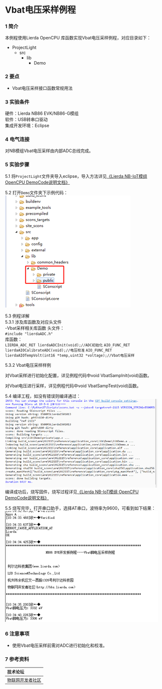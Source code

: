 # Vbat电压采样例程

### 1 简介

本例程使用Lierda OpenCPU 库函数实现Vbat电压采样例程，对应目录如下：

- ProjectLight
  - src
    - lib
      - Demo

### 2 要点

- Vbat电压采样接口函数常规用法

### 3 实验条件

硬件：Lierda NB86 EVK/NB86-G模组  
软件：USB转串口驱动  
集成开发环境：Eclipse  

### 4 电气连接
对NB模组Vbat电压采样由内部ADC总线完成。
### 5 实验步骤
5.1 将`ProjectLight`文件夹导入eclipse，导入方法详见[《Lierda NB-IoT模组 OpenCPU DemoCode说明文档》
](../../Doc/基本资料/Lierda_NB-IoT模组OpenCPU_DEMO说明文档V1.8_190403.pdf)

5.2 打开`Demo`文件夹下示例代码：  
![示例代码](../../Picture/光感示例代码1.png)

5.3 例程详解  
5.3.1 涉及库函数及对应头文件  
-Vbat采样相关库函数 
头文件：  
`#include "lierdaADC.h"`  
库函数：  
`LIERDA_ADC_RET lierdaADCInit(void);//ADC初始化`
`AIO_FUNC_RET lierdaAIOCalibrateADC(void);//电压校准`
`AIO_FUNC_RET lierdaAIOTempVolt(int16 *temp,uint32 *voltage);//Vbat电压采样`

5.3.2 Vbat电压采样样例

对Vbat采样进行初始化配置，详见例程代码中void VbatSampInit(void)函数。

对Vbat电压进行采样，详见例程代码中void VbatSampTest(void)函数。


5.4  编译工程，如没有错误则编译通过：  
![编译结果](../../Picture/编译结果.jpg)  
编译成功后，烧写固件，烧写过程详见[《Lierda NB-IoT模组 OpenCPU DemoCode说明文档》
](../../Doc/基本资料/Lierda_NB-IoT模组OpenCPU_DEMO说明文档V1.8_190403.pdf)

5.5 烧写完毕，打开串口助手，选择AT串口，波特率为9600，可看到如下结果：  
![结果展示](../../Picture/Vbat结果展示.png)

### 6 注意事项

- 使用Vbat电压采样前需对ADC进行初始化和校准。


### 7 参考资料

| 技术论坛 |
| :----------- |
| [物联网开发者社区](http://bbs.lierda.com) |